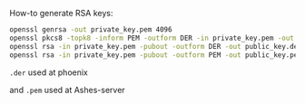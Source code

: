 How-to generate RSA keys:


```bash
openssl genrsa -out private_key.pem 4096
openssl pkcs8 -topk8 -inform PEM -outform DER -in private_key.pem -out private_key.der -nocrypt
openssl rsa -in private_key.pem -pubout -outform DER -out public_key.der
openssl rsa -in private_key.pem -pubout -outform PEM -out public_key.pem
```

`.der` used at phoenix

and `.pem` used at Ashes-server
